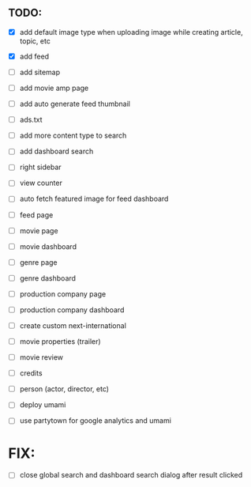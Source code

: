 ## TODO: 
- [x] add default image type when uploading image while creating article, topic, etc
- [x] add feed
- [ ] add sitemap
- [ ] add movie amp page
- [ ] add auto generate feed thumbnail
- [ ] ads.txt
- [ ] add more content type to search
- [ ] add dashboard search
- [ ] right sidebar
- [ ] view counter
- [ ] auto fetch featured image for feed dashboard
- [ ] feed page
- [ ] movie page
- [ ] movie dashboard
- [ ] genre page
- [ ] genre dashboard
- [ ] production company page
- [ ] production company dashboard
- [ ] create custom next-international
- [ ] movie properties (trailer)
- [ ] movie review
- [ ] credits
- [ ] person (actor, director, etc)
- [ ] deploy umami
- [ ] use partytown for google analytics and umami


# FIX: 
- [ ] close global search and dashboard search dialog after result clicked
